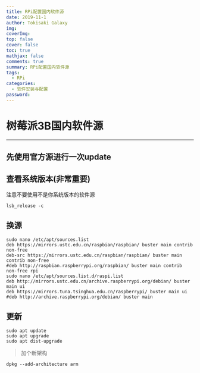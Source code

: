 ```yaml
---
title: RPi配置国内软件源
date: 2019-11-1
author: Tokisaki Galaxy
img: 
coverImg: 
top: false
cover: false
toc: true
mathjax: false
comments: true
summary: RPi配置国内软件源
tags:
  - RPi
categories:
  - 软件安装与配置
password:
---
```


# 树莓派3B国内软件源

-----------

## 先使用官方源进行一次update


## 查看系统版本(非常重要)

注意不要使用不是你系统版本的软件源
```
lsb_release -c
```

## 换源

```
sudo nano /etc/apt/sources.list
deb https://mirrors.ustc.edu.cn/raspbian/raspbian/ buster main contrib non-free
deb-src https://mirrors.ustc.edu.cn/raspbian/raspbian/ buster main contrib non-free
#deb http://raspbian.raspberrypi.org/raspbian/ buster main contrib non-free rpi
sudo nano /etc/apt/sources.list.d/raspi.list
deb http://mirrors.ustc.edu.cn/archive.raspberrypi.org/debian/ buster main ui
deb https://mirrors.tuna.tsinghua.edu.cn/raspberrypi/ buster main ui
#deb http://archive.raspberrypi.org/debian/ buster main
```

## 更新

```
sudo apt update
sudo apt upgrade
sudo apt dist-upgrade
```
> 加个新架构
```
dpkg --add-architecture arm
```
